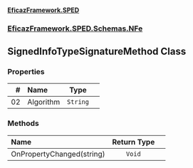 #### [EficazFramework.SPED](EficazFrameworkSPED.md 'EficazFramework SPED')
### [EficazFramework.SPED.Schemas.NFe](EficazFramework.SPED.Schemas.NFe.md 'EficazFramework.SPED.Schemas.NFe')

## SignedInfoTypeSignatureMethod Class
### Properties

| # | Name | Type | |
| ---: | :--- | :---: | :--- |
| 02 | Algorithm | `String` |  |
### Methods

| Name | Return Type | |
| :--- | :---: | :--- |
| OnPropertyChanged(string) | `Void` |  |
